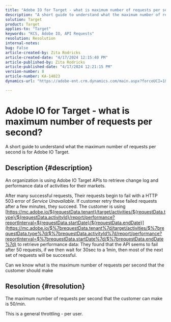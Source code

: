 ```yaml
---
title: "Adobe IO for Target - what is maximum number of requests per second?"
description: "A short guide to understand what the maximum number of requests per second is in Adobe IO Target"
solution: Target
product: Target
applies-to: "Target"
keywords: "KCS, Adobe IO, API Requests"
resolution: Resolution
internal-notes: 
bug: False
article-created-by: Zita Rodricks
article-created-date: "4/17/2024 12:15:40 PM"
article-published-by: Zita Rodricks
article-published-date: "4/17/2024 12:21:15 PM"
version-number: 8
article-number: KA-14023
dynamics-url: "https://adobe-ent.crm.dynamics.com/main.aspx?forceUCI=1&pagetype=entityrecord&etn=knowledgearticle&id=cd280132-b4fc-ee11-a1ff-6045bd0065b6"

---
```

# Adobe IO for Target - what is maximum number of requests per second?


A short guide to understand what the maximum number of requests per second is for Adobe IO Target.

## Description {#description}


An organization is using Adobe IO Target APIs to retrieve change log and performance data of activities for their markets.

After many successful requests, Their requests begin to fail with a HTTP 503 error of *Service Unavailable*. If customer retry these failed requests after a few minutes, they succeed. The customer is using [https://mc.adobe.io/${requestData.tenant}/target/activities/${requestData.type}/${requestData.activityId}/report/performance?reportInterval=${requestData.startDate}/${requestData.endDate}](https://mc.adobe.io/$%7brequestData.tenant%7d/target/activities/$%7brequestData.type%7d/$%7brequestData.activityId%7d/report/performance?reportInterval=$%7brequestData.startDate%7d/$%7brequestData.endDate%7d) to retrieve performance data: They found that the API seems to fail after 50 requests, if we then wait for 30sec to a 1min, then most of the next set of requests will be successful.

Can we know what is the maximum number of requests per second that the customer should make


## Resolution {#resolution}


The maximum number of requests per second that the customer can make is 50/min.

This is a general throttling - per user.
